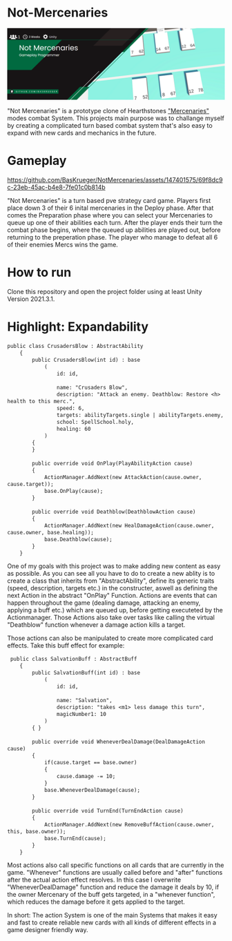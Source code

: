 # Not-Mercenaries
<p align="center">
    <img src="readme/Banner.PNG" alt="Not Mercenaries Banner"><br>
</p>

"Not Mercenaries" is a prototype clone of Hearthstones ["Mercenaries"](https://www.youtube.com/watch?v=JDthFgkAPUE) modes combat System. This projects main purpose was to challange myself by creating a complicated turn based combat system that's also easy to expand with new cards and mechanics in the future.

# Gameplay

https://github.com/BasKrueger/NotMercenaries/assets/147401575/69f8dc9c-23eb-45ac-b4e8-7fe01c0b814b

"Not Mercenaries" is a turn based pve strategy card game. Players first place down 3 of their 6 inital mercenaries in the Deploy phase. After that comes the Preparation phase where you can select your Mercenaries to queue up one of their abilities each turn. After the player ends their turn the combat phase begins, where the queued up abilities are played out, before returning to the preperation phase. The player who manage to defeat all 6 of their enemies Mercs wins the game.

# How to run
Clone this repository and open the project folder using at least Unity Version 2021.3.1. 

# Highlight: Expandability
```
public class CrusadersBlow : AbstractAbility
    {
        public CrusadersBlow(int id) : base
            (
                id: id,

                name: "Crusaders Blow",
                description: "Attack an enemy. Deathblow: Restore <h> health to this merc.",
                speed: 6,
                targets: abilityTargets.single | abilityTargets.enemy,
                school: SpellSchool.holy,
                healing: 60
            )
        {
        }

        public override void OnPlay(PlayAbilityAction cause)
        {
            ActionManager.AddNext(new AttackAction(cause.owner, cause.target));
            base.OnPlay(cause);
        }

        public override void Deathblow(DeathblowAction cause)
        {
            ActionManager.AddNext(new HealDamageAction(cause.owner, cause.owner, base.healing));
            base.Deathblow(cause);
        }
    }
```
One of my goals with this project was to make adding new content as easy as possible. As you can see all you have to do to create a new ablity is to create a class that inherits from "AbstractAbility", define its generic traits (speed, description, targets etc.) in the constructer, aswell as defining the next Action in the abstract "OnPlay" Function. Actions are events that can happen throughout the game (dealing damage, attacking an enemy, applying a buff etc.) which are queued up, before getting executeted by the Actionmanager. Those Actions also take over tasks like calling the virtual "Deathblow" function whenever a damage action kills a target. 

Those actions can also be manipulated to create more complicated card effects. Take this buff effect for example:
```
 public class SalvationBuff : AbstractBuff
    {
        public SalvationBuff(int id) : base
            (
                id: id,

                name: "Salvation",
                description: "takes <m1> less damage this turn",
                magicNumber1: 10
            )
        { }

        public override void WheneverDealDamage(DealDamageAction cause)
        {
            if(cause.target == base.owner)
            {
                cause.damage -= 10;
            }
            base.WheneverDealDamage(cause);
        }

        public override void TurnEnd(TurnEndAction cause)
        {
            ActionManager.AddNext(new RemoveBuffAction(cause.owner, this, base.owner));
            base.TurnEnd(cause);
        }
    }
```
Most actions also call specific functions on all cards that are currently in the game. "Whenever" functions are usually called before and "after" functions after the actual action effect resolves. In this case I overwrite "WheneverDealDamage" function and reduce the damage it deals by 10, if the owner Mercenary of the buff gets targeted, in a "whenever function", which reduces the damage before it gets applied to the target.

In short: The action System is one of the main Systems that makes it easy and fast to create reliable new cards with all kinds of different effects in a game designer friendly way.
